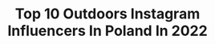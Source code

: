---
title: Top 10 Outdoors Instagram Influencers In Poland In 2022
description: >-
  Find top outdoors Instagram influencers in Poland in 2022. Most popular hashtags: #jesie #outdoors #polskadziewczyna #tatry.
platform: Instagram
hits: 275
text_top: Analyze the top-rated Instagram profiles on inBeat.
text_bottom: Our database has 275 Instagram influencers like this in Poland for you to connect with.
profiles:
  - username: "_wilder_things_"
    fullname: >-
      Wilder Things
    bio: >-
      Tomasz Woźny 🌳 W nas jest las | The woods belong to us 🌳 Polish photographer based in woods of Lower Silesia 🌲Outdoors 🌲Photography 🌲Legends
    location: "Poland"
    followers: 4319
    engagement: 2320
    commentsToLikes: 0.035622
    id: ck6u9bl5pwlko0j71zqdpz4lp
    verified: false
    hashtags: "#nomadict, #liveforthestory, #thewanderco, #liveoutthere"
  - username: "filpix"
    fullname: >-
      FILIP | travel photographer
    bio: >-
      landscape | nature | outdoors
    location: "Poland"
    followers: 69618
    engagement: 391
    commentsToLikes: 0.024254
    id: ck8t50ksu8gb50j783qm4u3y5
    verified: false
    hashtags: ""
  - username: "travelakcja"
    fullname: >-
      Monika
    bio: >-
      Traveller/Podróżniczka ✈ Polish Rock 🎧🎶 My visual diary 📷 📍Warsaw, Poland 🇵🇱
    location: "Poland"
    followers: 4967
    engagement: 1710
    commentsToLikes: 0.156101
    id: ck8t5d6fr9pwn0j78phmo8ktt
    verified: false
    hashtags: "#naturephotography, #holidays, #exploring, #goodvibes"
  - username: "agnieszkawalczyk91"
    fullname: >-
      Agnieszka Walczyk 🙋‍♀️
    bio: >-
      #polishgirl 👩🇵🇱 #lovefashion 👕 Contact ➡️ DM
    location: "Poland"
    followers: 13540
    engagement: 1053
    commentsToLikes: 0.155350
    id: ck9h9uz80a2cw0j78a3spam51
    verified: false
    hashtags: "#poland, #autumn, #instapic, #instatravel"
  - username: "maoomi_"
    fullname: >-
      𝕊𝕐𝕃𝕎𝕀𝔸 𝔹𝔸𝔹ℂℤ𝕐ℕ𝕊𝕂𝔸 🍂
    bio: >-
      ◾𝕃𝕀𝔽𝔼𝕊𝕋𝕐𝕃𝔼 ◾ 𝔽𝔸𝕊ℍ𝕀𝕆ℕ ◾ 🔸️Maniaczka książek i kawy 🔸️Narzeczona 28.07.19r.💍 🔸Żona 19.09.20r.💒 🔸Współpraca 📩DM (Collab)
    location: "Poland"
    followers: 2587
    engagement: 1707
    commentsToLikes: 0.274248
    id: ckaovjzvo4wcx0i782gcf9ki2
    verified: false
    hashtags: "#swiezoupieczonazona, #polekukurydzy, #blogmodowy, #fashiongram"
  - username: "meles.eweles"
    fullname: >-
      𝐸𝑤𝑒𝑙𝑖𝑛𝑎
    bio: >-
      Wiejskie życie👩‍🌾 kury🐔 las🌲🌳 #myslistwojestdobre🐗 🤝Współpraca: meles.eweles@gmail.com ⬇️ Facebook🦡
    location: "Poland"
    followers: 9190
    engagement: 1683
    commentsToLikes: 0.028398
    id: ckap7jw2xkdu00i78u9atwch9
    verified: false
    hashtags: "#l4l, #diana, #huntinggirls, #wie"
  - username: "michal.kusio"
    fullname: >-
      Michał Kusio
    bio: >-
      📮 Współpraca: mkusio@onet.eu / DM 🕺 Lifestyle 🇵🇱 Warsaw Boy
    location: "Poland"
    followers: 51037
    engagement: 393
    commentsToLikes: 0.044628
    id: ckapcm1is4b470i787t8mkngu
    verified: false
    hashtags: "#aktywnie, #usmiech, #zdrowie, #wn"
  - username: "gniew.o.mir"
    fullname: >-
      Gniewomir Knapski
    bio: >-
      Opowieść o pasji i radości, którą niesie szlak. Dołączysz❓ Wysokie góry🏔 | Podróże✈️ | Uśmiech🤠| Prelekcje🎤
    location: "Poland"
    followers: 5787
    engagement: 1551
    commentsToLikes: 0.029474
    id: ck0w5e1fd36l20i19l3g604uh
    verified: false
    hashtags: "#szlakig, #przyroda, #tpn, #jesie"
  - username: "swiat_wloczykija"
    fullname: >-
      Świat Włóczykija 👣 Maciej
    bio: >-
      🥾Po górach, dolinach włóczę się by żyć!🏔🌍 📸 Fotografia➖Poezja 🖋 #swiatwloczykija „W górach, ale bez ciebie. I świat - brzydszy o radość.”
    location: "Poland"
    followers: 12031
    engagement: 1306
    commentsToLikes: 0.008197
    id: ck14j0hq7i0eq0i19v5xcbz1q
    verified: false
    hashtags: "#hory, #naturephotography, #kochamgo, #widoki"
  - username: "na_na_ana_"
    fullname: >-
      Ania Białoń
    bio: >-
      Należę do zespołu @revolutionrace Mam pieska @portotheirishsetter 🐾 📍Bielsko-Biała, Polska
    location: "Poland"
    followers: 3328
    engagement: 1847
    commentsToLikes: 0.045251
    id: ck15resd67kow0i19hh3tqr9m
    verified: false
    hashtags: "#natureisourplayground, #mistymorning, #dziewczynykfs, #exploretheworld"
---